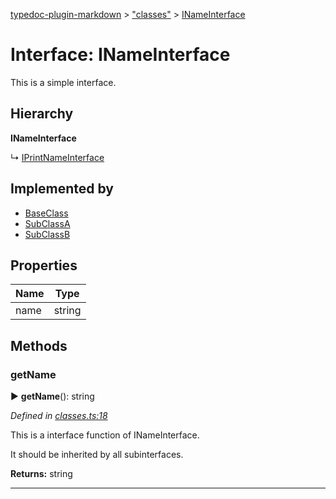 [typedoc-plugin-markdown](../index.md) > ["classes"](../modules/_classes_.md) > [INameInterface](../interfaces/_classes_.inameinterface.md)



# Interface: INameInterface


This is a simple interface.

## Hierarchy

**INameInterface**

↳  [IPrintNameInterface](_classes_.iprintnameinterface.md)








## Implemented by

* [BaseClass](../classes/_classes_.baseclass.md)
* [SubClassA](../classes/_classes_.subclassa.md)
* [SubClassB](../classes/_classes_.subclassb.md)


## Properties

| Name  | Type                
| ------ | ------------------- 
| name | string


## Methods
<a id="getname"></a>

###  getName

► **getName**(): string




*Defined in [classes.ts:18](https://github.com/tgreyuk/typedoc-plugin-markdown/blob/master/tests/src/classes.ts#L18)*



This is a interface function of INameInterface.

It should be inherited by all subinterfaces.





**Returns:** string





___


